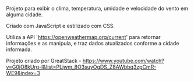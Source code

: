 Projeto para exibir o clima, temperatura, umidade e velocidade do vento em alguma cidade.

Criado com JavaScript e estilizado com CSS.

Utiliza a API 'https://openweathermap.org/current' para retornar informações e as manipula, e traz dados atualizados conforme a cidade informada.

Projeto criado por GreatStack - https://www.youtube.com/watch?v=G0jO8kUrg-I&list=PLjwm_8O3suyOgDS_Z8AWbbq3zpCmR-WE9&index=3